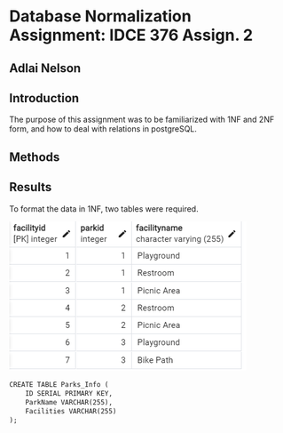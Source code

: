 # Database Normalization Assignment: IDCE 376 Assign. 2
## Adlai Nelson 


## Introduction

The purpose of this assignment was to be familiarized with 1NF and 2NF form, and how to deal with relations in postgreSQL.

## Methods


## Results

To format the data in 1NF, two tables were required. 

![Table in 1NF form](/Figures/facilities-1nf.png)

```
CREATE TABLE Parks_Info (
    ID SERIAL PRIMARY KEY,
    ParkName VARCHAR(255),
    Facilities VARCHAR(255) 
);
```
